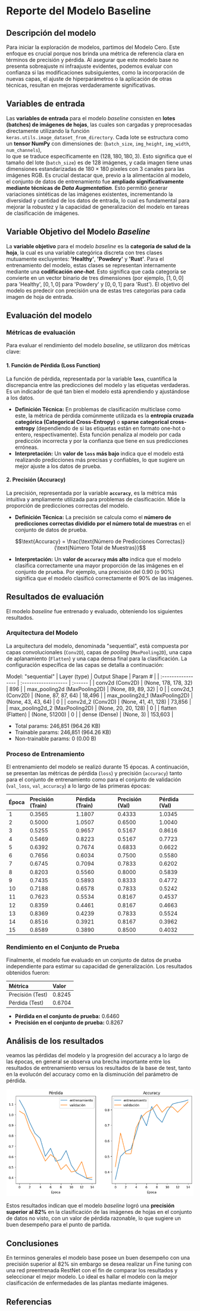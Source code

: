 

# Reporte del Modelo Baseline

## Descripción del modelo

Para iniciar la exploración de modelos, partimos del Modelo Cero. Este enfoque es crucial porque nos brinda 
una métrica de referencia clara en términos de precisión y pérdida. Al asegurar que este modelo base no presenta 
sobreajuste ni infraajuste evidentes, podemos evaluar con confianza si las modificaciones subsiguientes, 
como la incorporación de nuevas capas, el ajuste de hiperparámetros o la aplicación de otras técnicas, resultan en mejoras verdaderamente significativas.

## Variables de entrada

Las **variables de entrada** para el modelo *baseline* consisten en **lotes (batches) de imágenes de hojas**, 
las cuales son cargadas y preprocesadas directamente utilizando la función `keras.utils.image_dataset_from_directory`. 
Cada lote se estructura como un **tensor NumPy** con dimensiones de: (`batch_size`, `img_height`, `img_width`, `num_channels`),  
lo que se traduce específicamente en $(128, 180, 180, 3)$. Esto significa que el tamaño del lote (`batch_size`) es de $128$ imágenes, 
y cada imagen tiene unas dimensiones estandarizadas de ${180 \times 180}$ píxeles con $3$ canales para las imágenes RGB. Es crucial destacar que, 
previo a la alimentación al modelo, el conjunto de datos de entrenamiento fue **ampliado significativamente mediante técnicas de *Data Augmentation***. 
Esto permitió generar variaciones sintéticas de las imágenes existentes, incrementando la diversidad y cantidad de los datos de entrada, 
lo cual es fundamental para mejorar la robustez y la capacidad de generalización del modelo en tareas de clasificación de imágenes.

## Variable Objetivo del Modelo *Baseline*

La **variable objetivo** para el modelo *baseline* es la **categoría de salud de la hoja**, la cual es una variable categórica discreta con tres 
clases mutuamente excluyentes: 
**'Healthy'**, **'Powdery'** y **'Rust'**. Para el entrenamiento del modelo, estas clases se representan internamente mediante una **codificación *one-hot***. 
Esto significa que cada categoría se convierte en un vector binario de tres dimensiones (por ejemplo, $[1, 0, 0]$ para 'Healthy', $[0, 1, 0]$ para 
'Powdery' y $[0, 0, 1]$ para 'Rust'). El objetivo del modelo es predecir con precisión una de estas tres categorías para cada imagen de hoja de entrada.

## Evaluación del modelo

### Métricas de evaluación
Para evaluar el rendimiento del modelo *baseline*, se utilizaron dos métricas clave:

#### 1. Función de Pérdida (Loss Function)

La función de pérdida, representada por la variable **`loss`**, cuantifica la discrepancia entre las predicciones del modelo y las etiquetas verdaderas. 
Es un indicador de qué tan bien el modelo está aprendiendo y ajustándose a los datos.

* **Definición Técnica:** En problemas de clasificación multiclase como este, la métrica de pérdida comúnmente utilizada es la **entropía cruzada categórica 
(Categorical Cross-Entropy)** o **sparse categorical cross-entropy** (dependiendo de si las etiquetas están en formato one-hot o entero, respectivamente). 
Esta función penaliza al modelo por cada predicción incorrecta y por la confianza que tiene en sus predicciones erróneas.
* **Interpretación:** Un **valor de `loss` más bajo** indica que el modelo está realizando predicciones más precisas y confiables, lo que sugiere un mejor 
ajuste a los datos de prueba.

#### 2. Precisión (Accuracy)

La precisión, representada por la variable **`accuracy`**, es la métrica más intuitiva y ampliamente utilizada para problemas de clasificación. 
Mide la proporción de predicciones correctas del modelo.

* **Definición Técnica:** La precisión se calcula como el **número de predicciones correctas dividido por el número total de muestras** en el conjunto 
de datos de prueba.

$$\text{Accuracy} = \frac{\text{Número de Predicciones Correctas}}{\text{Número Total de Muestras}}$$

* **Interpretación:** Un **valor de `accuracy` más alto** indica que el modelo clasifica correctamente una mayor proporción de las imágenes en el conjunto 
de prueba. Por ejemplo, una precisión del $0.90$ (o $90$%) significa que el modelo clasificó correctamente el $90$% de las imágenes.

## Resultados de evaluación

El modelo *baseline* fue entrenado y evaluado, obteniendo los siguientes resultados.

### Arquitectura del Modelo

La arquitectura del modelo, denominada "sequential", está compuesta por capas convolucionales (`Conv2D`), capas de *pooling* (`MaxPooling2D`), 
una capa de aplanamiento (`Flatten`) y una capa densa final para la clasificación. La configuración específica de las capas se detalla a continuación:

Model: "sequential"
| Layer (type)       | Output Shape         | Param # |
| :----------------- | :------------------- | :------ |
| conv2d (Conv2D)    | (None, 178, 178, 32) | 896     |
| max_pooling2d (MaxPooling2D) | (None, 89, 89, 32)   | 0       |
| conv2d_1 (Conv2D)  | (None, 87, 87, 64)   | 18,496  |
| max_pooling2d_1 (MaxPooling2D) | (None, 43, 43, 64)   | 0       |
| conv2d_2 (Conv2D)  | (None, 41, 41, 128)  | 73,856  |
| max_pooling2d_2 (MaxPooling2D) | (None, 20, 20, 128)  | 0       |
| flatten (Flatten)  | (None, 51200)        | 0       |
| dense (Dense)      | (None, 3)            | 153,603 |

* Total params: 246,851 (964.26 KB)
* Trainable params: 246,851 (964.26 KB)
* Non-trainable params: 0 (0.00 B)

### Proceso de Entrenamiento

El entrenamiento del modelo se realizó durante $15$ épocas. A continuación, se presentan las métricas de pérdida (`loss`) y precisión (`accuracy`) 
tanto para el conjunto de entrenamiento como para el conjunto de validación (`val_loss`, `val_accuracy`) a lo largo de las primeras épocas:

| Época | Precisión (Train) | Pérdida (Train) | Precisión (Val) | Pérdida (Val) |
| :---- | :---------------- | :-------------- | :-------------- | :------------ |
| 1     | 0.3565            | 1.1807          | 0.4333          | 1.0345        |
| 2     | 0.5000            | 1.0507          | 0.6500          | 1.0040        |
| 3     | 0.5255            | 0.9657          | 0.5167          | 0.8616        |
| 4     | 0.5469            | 0.8223          | 0.5167          | 0.7723        |
| 5     | 0.6392            | 0.7674          | 0.6833          | 0.6622        |
| 6     | 0.7656            | 0.6034          | 0.7500          | 0.5580        |
| 7     | 0.6745            | 0.7094          | 0.7833          | 0.6202        |
| 8     | 0.8203            | 0.5560          | 0.8000          | 0.5839        |
| 9     | 0.7435            | 0.5893          | 0.8333          | 0.4772        |
| 10    | 0.7188            | 0.6578          | 0.7833          | 0.5242        |
| 11    | 0.7623            | 0.5534          | 0.8167          | 0.4537        |
| 12    | 0.8359            | 0.4461          | 0.8167          | 0.4663        |
| 13    | 0.8369            | 0.4239          | 0.7833          | 0.5524        |
| 14    | 0.8516            | 0.3921          | 0.8167          | 0.3962        |
| 15    | 0.8589            | 0.3890          | 0.8500          | 0.4032        |

### Rendimiento en el Conjunto de Prueba

Finalmente, el modelo fue evaluado en un conjunto de datos de prueba independiente para estimar su capacidad de generalización. Los resultados 
obtenidos fueron:

| Métrica              | Valor   |
| :------------------- | :------ |
| Precisión (Test)     | 0.8245  |
| Pérdida (Test)       | 0.6704  |

* **Pérdida en el conjunto de prueba:** $0.6460$
* **Precisión en el conjunto de prueba:** $0.8267$

## Análisis de los resultados

veamos las pérdidas del modelo y la progresión del accuracy a lo largo de las épocas, en general se observa una brecha importante entre los resultados 
de entrenamiento versus los resultados de la base de test, tanto en la evolucón del accuracy como en la disminución del parámetro de pérdida.

![Gráfica de Precisión del Modelo Baseline](grafica1.png)

Estos resultados indican que el modelo *baseline* logró una **precisión superior al $82$%** en la clasificación de las imágenes de hojas en el 
conjunto de datos no visto, con un valor de pérdida razonable, lo que sugiere un buen desempeño para el punto de partida.

## Conclusiones

En terminos generales el modelo base posee un buen desempeño con una precisión superior al 82% sin embargo se desea realizar un Fine tuning 
con una red preentrenada RestNet con el fin de comparar los resultados y seleccionar el mejor modelo. 
Lo ideal es hallar el modelo con la mejor clasificación de enfermedades de las plantas mediante imágenes.

## Referencias
